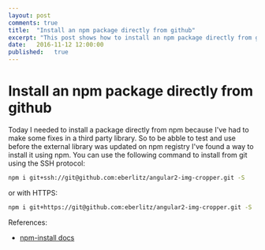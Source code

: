 ```yaml
---
layout: post
comments: true
title:  "Install an npm package directly from github"
excerpt: "This post shows how to install an npm package directly from github"
date:   2016-11-12 12:00:00
published:   true
---
```


Install an npm package directly from github
=========================================

Today I needed to install a package directly from npm because I've had to make some fixes in a third party library.
So to be abble to test and use before the external library was updated on npm registry I've found a way to install it using npm.
You can use the following command to install from git using the SSH protocol:

```bash
npm i git+ssh://git@github.com:eberlitz/angular2-img-cropper.git -S
```

or with HTTPS:

```bash
npm i git+https://git@github.com:eberlitz/angular2-img-cropper.git -S
```


References:

- [npm-install docs](https://docs.npmjs.com/cli/install)
